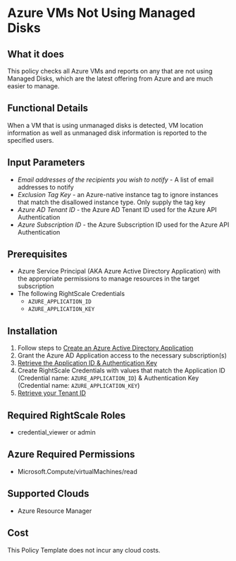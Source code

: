 # Azure VMs Not Using Managed Disks

## What it does

This policy checks all Azure VMs and reports on any that are not using Managed Disks, which are the latest offering from Azure and are much easier to manage.

## Functional Details

When a VM that is using unmanaged disks is detected, VM location information as well as unmanaged disk information is reported to the specified users.

## Input Parameters

- *Email addresses of the recipients you wish to notify* - A list of email addresses to notify
- *Exclusion Tag Key* - an Azure-native instance tag to ignore instances that match the disallowed instance type. Only supply the tag key
- *Azure AD Tenant ID* - the Azure AD Tenant ID used for the Azure API Authentication
- *Azure Subscription ID* - the Azure Subscription ID used for the Azure API Authentication

## Prerequisites

- Azure Service Principal (AKA Azure Active Directory Application) with the appropriate permissions to manage resources in the target subscription
- The following RightScale Credentials
  - `AZURE_APPLICATION_ID`
  - `AZURE_APPLICATION_KEY`

## Installation

1. Follow steps to [Create an Azure Active Directory Application](https://docs.microsoft.com/en-us/azure/azure-resource-manager/resource-group-create-service-principal-portal#create-an-azure-active-directory-application)
1. Grant the Azure AD Application access to the necessary subscription(s)
1. [Retrieve the Application ID & Authentication Key](https://docs.microsoft.com/en-us/azure/azure-resource-manager/resource-group-create-service-principal-portal#get-application-id-and-authentication-key)
1. Create RightScale Credentials with values that match the Application ID (Credential name: `AZURE_APPLICATION_ID`) & Authentication Key (Credential name: `AZURE_APPLICATION_KEY`)
1. [Retrieve your Tenant ID](https://docs.microsoft.com/en-us/azure/azure-resource-manager/resource-group-create-service-principal-portal#get-tenant-id)

## Required RightScale Roles
- credential_viewer or admin

## Azure Required Permissions
- Microsoft.Compute/virtualMachines/read

## Supported Clouds
- Azure Resource Manager

## Cost
This Policy Template does not incur any cloud costs.
